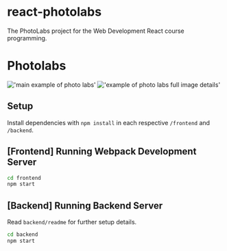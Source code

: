 # react-photolabs
The PhotoLabs project for the Web Development React course programming.

# Photolabs
!['main example of photo labs']("https://github.com/DustinFader/photolabs-starter/blob/ace7347fb7b28af44f7049bfb14e207a24c5c2d9/docs/photolabs-example.png")
!['example of photo labs full image details']("https://github.com/DustinFader/photolabs-starter/blob/ace7347fb7b28af44f7049bfb14e207a24c5c2d9/docs/photolabs-example.png")

## Setup

Install dependencies with `npm install` in each respective `/frontend` and `/backend`.

## [Frontend] Running Webpack Development Server

```sh
cd frontend
npm start
```

## [Backend] Running Backend Server

Read `backend/readme` for further setup details.

```sh
cd backend
npm start
```
